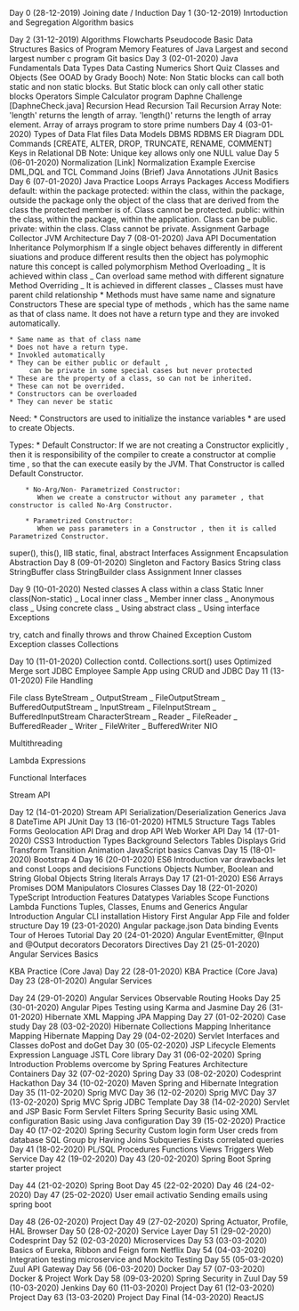 Day 0
(28-12-2019)
Joining date / Induction
Day 1
(30-12-2019)
Inrtoduction and Segregation
Algorithm basics

Day 2
(31-12-2019)
Algorithms
Flowcharts
Pseudocode
Basic Data Structures
Basics of Program Memory
Features of Java
Largest and second largest number c program
Git basics
Day 3
(02-01-2020)
Java Fundamentals
Data Types
Data Casting
Numerics
Short Quiz
Classes and Objects (See OOAD by Grady Booch)
Note: Non Static blocks can call both static and non static blocks.
	  But Static block can only call other static blocks
Operators
Simple Calculator program
Daphne Challenge [DaphneCheck.java]
Recursion
Head Recursion
Tail Recursion
Array
Note: 'length' returns the length of array.
	  'length()' returns the length of array element.
Array of arrays program to store prime numbers
Day 4
(03-01-2020)
Types of Data
Flat files
Data Models
DBMS
RDBMS
ER Diagram
DDL Commands [CREATE, ALTER, DROP, TRUNCATE, RENAME, COMMENT]
Keys in Relational DB
Note: Unique key allows only one NULL value
Day 5
(06-01-2020)
Normalization [Link]
Normalization Example Exercise
DML,DQL and TCL Command
Joins (Brief)
Java
Annotations
JUnit Basics
Day 6
(07-01-2020)
Java Practice
Loops
Arrays
Packages
Access Modifiers
default:	within the package
protected:	within the class, within the package, outside the package only
			the object of the class that are derived from the class the protected
            member is of.
			Class cannot be protected.
public:		within the class, within the package, within the application.
			Class can be public.
private:	within the class. Class cannot be private.
Assignment
Garbage Collector
JVM Architecture
Day 7
(08-01-2020)
Java API Documentation
Inheritance
Polymorphism
If a single object behaves differently in different siuations and produce different
results then the object has polymophic nature this concept is called polymorphism
Method Overloading _ It is achieved within class _ Can overload same method with different signature
Method Overriding _ It is achieved in different classes _ Classes must have parent child relationship * Methods must have same name and signature
Constructors
These are special type of methods , which has the same name as that of class name.
It does not have a return type and they are invoked automatically.


	* Same name as that of class name
	* Does not have a return type.
	* Invokled automatically
	* They can be either public or default ,
	 	 can be private in some special cases but never protected
	* These are the property of a class, so can not be inherited.
	* These can not be overrided.
	* Constructors can be overloaded
	* They can never be static


Need:
	    * Constructors are used to initialize the instance variables
		* are used to create Objects.

Types:
		* Default Constructor:
           If we are not creating a Constructor explicitly , then it is responsibility of
           the compiler to create a constructor at complie time , so that the can execute
           easily by the JVM. That Constructor is called Default Constructor.

       	* No-Arg/Non- Parametrized Constructor:
		   When we create a constructor without any parameter , that constructor is called No-Arg Constructor.

   		* Parametrized Constructor:
   		   When we pass parameters in a Constructor , then it is called Parametrized Constructor.
super(), this(), IIB
static, final, abstract
Interfaces
Assignment
Encapsulation
Abstraction
Day 8
(09-01-2020)
Singleton and Factory Basics
String class
StringBuffer class
StringBuilder class
Assignment
Inner classes

Day 9
(10-01-2020)
Nested classes
A class within a class
Static
Inner class(Non-static) _ Local inner class _ Member inner class _ Anonymous class _ Using concrete class _ Using abstract class _ Using interface
Exceptions

try, catch and finally
throws and throw
Chained Exception
Custom Exception classes
Collections

Day 10
(11-01-2020)
Collection contd.
Collections.sort() uses Optimized Merge sort
JDBC
Employee Sample App using CRUD and JDBC
Day 11
(13-01-2020)
File Handling

File class
ByteStream _ OutputStream _ FileOutputStream _ BufferedOutputStream _ InputStream _ FileInputStream _ BufferedInputStream
CharacterStream _ Reader _ FileReader _ BufferedReader _ Writer _ FileWriter _ BufferedWriter
NIO

Multithreading

Lambda Expressions

Functional Interfaces

Stream API

Day 12
(14-01-2020)
Stream API
Serialization/Deserialization
Generics
Java 8 DateTime API
JUnit
Day 13
(16-01-2020)
HTML5
Structure
Tags
Tables
Forms
Geolocation API
Drag and drop API
Web Worker API
Day 14
(17-01-2020)
CSS3
Introduction
Types
Background
Selectors
Tables
Displays
Grid
Transform
Transition
Animation
JavaScript basics
Canvas
Day 15
(18-01-2020)
Bootstrap 4
Day 16
(20-01-2020)
ES6
Introduction
var drawbacks
let and const
Loops and decisions
Functions
Objects
Number, Boolean and String Global Objects
String literals
Arrays
Day 17
(21-01-2020)
ES6
Arrays
Promises
DOM Manipulators
Closures
Classes
Day 18
(22-01-2020)
TypeScript
Introduction
Features
Datatypes
Variables
Scope
Functions
Lambda Functions
Tuples, Classes, Enums and Generics
Angular
Introduction
Angular CLI installation
History
First Angular App
File and folder structure
Day 19
(23-01-2020)
Angular
package.json
Data binding
Events
Tour of Heroes Tutorial
Day 20
(24-01-2020)
Angular
EventEmitter, @Input and @Output decorators
Decorators
Directives
Day 21
(25-01-2020)
Angular
Services Basics

KBA Practice (Core Java)
Day 22
(28-01-2020)
KBA Practice (Core Java)
Day 23
(28-01-2020)
Angular
Services

Day 24
(29-01-2020)
Angular
Services
Observable
Routing
Hooks
Day 25
(30-01-2020)
Angular
Pipes
Testing using Karma and Jasmine
Day 26
(31-01-2020)
Hibernate
XML Mapping
JPA Mapping
Day 27
(01-02-2020)
Case study
Day 28
(03-02-2020)
Hibernate
Collections Mapping
Inheritance Mapping
Hibernate Mapping
Day 29
(04-02-2020)
Servlet
Interfaces and Classes
doPost and doGet
Day 30
(05-02-2020)
JSP
Lifecycle
Elements
Expression Language
JSTL Core library
Day 31
(06-02-2020)
Spring
Introduction
Problems overcome by Spring
Features
Architecture
Containers
Day 32
(07-02-2020)
Spring
Day 33
(08-02-2020)
Codesprint Hackathon
Day 34
(10-02-2020)
Maven
Spring and Hibernate Integration
Day 35
(11-02-2020)
Sprig MVC
Day 36
(12-02-2020)
Sprig MVC
Day 37
(13-02-2020)
Sprig MVC
Sprig JDBC Template
Day 38
(14-02-2020)
Servlet and JSP
Basic
Form
Servlet Filters
Spring Security
Basic using XML configuration
Basic using Java configuration
Day 39
(15-02-2020)
Practice
Day 40
(17-02-2020)
Spring Security
Custom login form
User creds from database
SQL
Group by
Having
Joins
Subqueries
Exists
correlated queries
Day 41
(18-02-2020)
PL/SQL
Procedures
Functions
Views
Triggers
Web Service
Day 42
(19-02-2020)
Day 43
(20-02-2020)
Spring Boot
Spring starter project

Day 44
(21-02-2020)
Spring Boot
Day 45
(22-02-2020)
Day 46
(24-02-2020)
Day 47
(25-02-2020)
User email activatio
Sending emails using spring boot

Day 48
(26-02-2020)
Project
Day 49
(27-02-2020)
Spring Actuator, Profile, HAL Browser
Day 50
(28-02-2020)
Service Layer
Day 51
(29-02-2020)
Codesprint
Day 52
(02-03-2020)
Microservices
Day 53
(03-03-2020)
Basics of Eureka, Ribbon and Feign form Netflix
Day 54
(04-03-2020)
Integration testing microservice and Mockito Testing
Day 55
(05-03-2020)
Zuul API Gateway
Day 56
(06-03-2020)
Docker
Day 57
(07-03-2020)
Docker & Project Work
Day 58
(09-03-2020)
Spring Security in Zuul
Day 59
(10-03-2020)
Jenkins
Day 60
(11-03-2020)
Project
Day 61
(12-03-2020)
Project
Day 63
(13-03-2020)
Project
Day Final
(14-03-2020)
ReactJS
